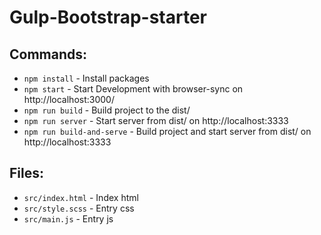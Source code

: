 # Gulp-Bootstrap-starter

## Commands:
* `npm install` - Install packages
* `npm start` - Start Development with browser-sync on http://localhost:3000/
* `npm run build` - Build project to the dist/
* `npm run server` - Start server from dist/ on http://localhost:3333
* `npm run build-and-serve` - Build project and start server from dist/ on http://localhost:3333

## Files:
* `src/index.html` - Index html
* `src/style.scss` - Entry css
* `src/main.js` - Entry js

